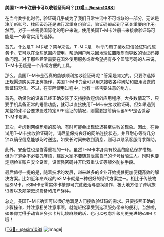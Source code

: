 **美国T~M卡注册卡可以收验证码吗？[[TG💪+ @esim1088](https://t.me/s/esim1088)]**

在当今数字化时代，验证码几乎成为了我们日常生活中不可或缺的一部分。无论是注册新账号、找回密码还是进行双重身份验证，验证码都起到了至关重要的作用。然而，对于一些需要国际化的用户来说，使用美国T~M卡注册卡来接收验证码可能是一个非常实用的选择。

首先，什么是T~M卡呢？简单来说，T~M卡是一种专门用于接收短信验证码的服务卡。它可以在全球范围内使用，帮助用户解决因地理位置限制而导致的验证码接收问题。对于那些经常需要在国外使用服务或者希望拥有多个国际号码的人来说，T~M卡无疑是一个非常方便的工具。

那么，美国T~M卡是否真的能够顺利接收验证码呢？答案是肯定的。只要你选择正规渠道购买并正确操作，美国T~M卡完全可以用来接收各种网站和应用发送的验证码短信。不过，在实际使用过程中，也有一些需要注意的地方。

首先，确保你的设备已经正确安装了支持接收短信的应用程序。大多数情况下，只要手机具备正常的短信功能，就可以直接使用T~M卡来接收验证码。但如果遇到某些特殊平台要求通过特定APP验证的情况，则需要提前确认该APP是否兼容T~M卡服务。

其次，考虑到网络环境的影响，有时可能会出现延迟甚至失败的现象。因此，在尝试用T~M卡接收验证码时，请尽量保持良好的网络连接状态，并且耐心等待几分钟以确保信息能够及时送达。如果长时间未收到消息，则可以联系客服寻求帮助。

此外，安全性也是值得重视的一环。虽然T~M卡本身具有较高的隐私保护措施，但为了避免不必要的麻烦，建议大家不要随意泄露自己的卡号给陌生人。同时也要定期检查账户安全设置，设置强密码并开启双重认证等额外防护手段。

最后值得一提的是，随着技术的发展，越来越多的企业开始提供更加便捷高效的解决方案。比如近年来兴起的eSIM卡就是一种很好的替代方案之一。相比于传统物理SIM卡，eSIM卡无需实体卡槽即可完成激活与更换操作，极大地方便了跨境旅行者以及频繁更换设备的用户群体。

总之，美国T~M卡确实可以很好地满足人们接收验证码的需求。只要按照正确的步骤操作，并注意相关注意事项，就能轻松享受到这项服务带来的便利。当然啦，如果你觉得手动管理多张卡片比较麻烦的话，也可以考虑升级到更先进的eSIM卡哦！

[[TG💪+ @esim1088](https://t.me/s/esim1088) ![Image](https://i.postimg.cc/4NQfJmqS/Snipaste-2025-05-13-00-14-12.png)]